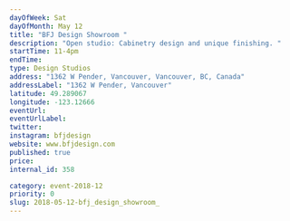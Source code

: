 ```yaml
---
dayOfWeek: Sat
dayOfMonth: May 12
title: "BFJ Design Showroom "
description: "Open studio: Cabinetry design and unique finishing. "
startTime: 11-4pm
endTime: 
type: Design Studios
address: "1362 W Pender, Vancouver, Vancouver, BC, Canada"
addressLabel: "1362 W Pender, Vancouver"
latitude: 49.289067
longitude: -123.12666
eventUrl: 
eventUrlLabel: 
twitter: 
instagram: bfjdesign
website: www.bfjdesign.com
published: true
price: 
internal_id: 358

category: event-2018-12
priority: 0
slug: 2018-05-12-bfj_design_showroom_
---
```

